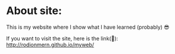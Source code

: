 # About site:

This is my website where I show what I have learned (probably) 😎

If you want to visit the site, here is the link(🔗): http://rodionmern.github.io/myweb/
